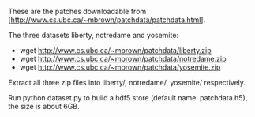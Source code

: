 These are the patches downloadable from
[http://www.cs.ubc.ca/~mbrown/patchdata/patchdata.html].

The three datasets liberty, notredame and yosemite:
- wget http://www.cs.ubc.ca/~mbrown/patchdata/liberty.zip
- wget http://www.cs.ubc.ca/~mbrown/patchdata/notredame.zip
- wget http://www.cs.ubc.ca/~mbrown/patchdata/yosemite.zip

Extract all three zip files into liberty/, notredame/, yosemite/
respectively.

Run python dataset.py to build a hdf5 store (default name:
patchdata.h5), the size is about 6GB.
